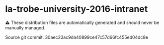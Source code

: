 # la-trobe-university-2016-intranet

:warning: These distribution files are automatically generated and should never be manually managed.

Source git commit: 30aec23ac9da40899ce47c57d66fc455ed04dc8e
